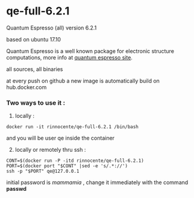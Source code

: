 # qe-full-6.2.1
Quantum Espresso (all) version 6.2.1

based on ubuntu 17.10


Quantum Espresso is a well known package for electronic structure computations,
more info at [quantum espresso site](http://quantum-espresso.org).

all sources, all binaries

at every push on github a new image is automatically build on hub.docker.com

### Two ways to use it :

1. locally :    
  ```
  docker run -it rinnocente/qe-full-6.2.1 /bin/bash
  ```
  and you will be user qe inside the container
 
  
2. locally or remotely thru ssh :
  ```
  CONT=$(docker run -P -itd rinnocente/qe-full-6.2.1)
  PORT=$(docker port "$CONT" |sed -e 's/.*://')
  ssh -p "$PORT" qe@127.0.0.1
 ```
 
 initial password is *mammamia* , change it 
 immediately with the command **passwd**
 

